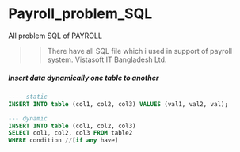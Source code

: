# Payroll_problem_SQL
All problem SQL of PAYROLL

>> There have all SQL file which i used in support of payroll system.
>> Vistasoft IT Bangladesh Ltd.

##### Insert data dynamically one table to another
````sql
---- static
INSERT INTO table (col1, col2, col3) VALUES (val1, val2, val);

--- dynamic
INSERT INTO table (col1, col2, col3)
SELECT col1, col2, col3 FROM table2
WHERE condition //[if any have]

``````````
